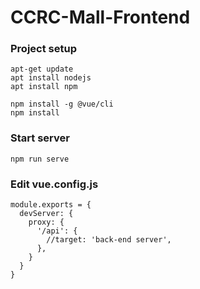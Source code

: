# CCRC-Mall-Frontend

### Project setup
```
apt-get update
apt install nodejs
apt install npm

npm install -g @vue/cli
npm install
```


### Start server
```
npm run serve
```

### Edit vue.config.js
```
module.exports = {
  devServer: {
    proxy: {
      '/api': {
        //target: 'back-end server',
      },
    }
  }
}
```
